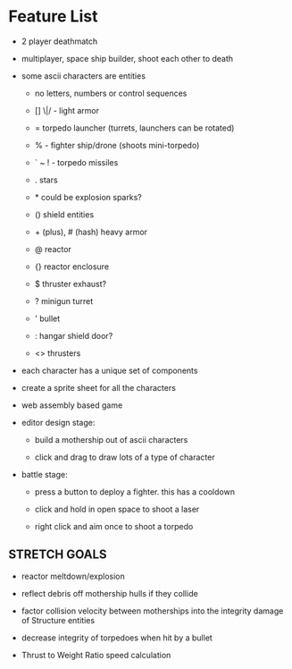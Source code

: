 # Feature List #

- 2 player deathmatch

- multiplayer, space ship builder, shoot each other to death

- some ascii characters are entities

    - no letters, numbers or control sequences

    - [] \\|/ - light armor

    - = torpedo launcher (turrets, launchers can be rotated)

    - % - fighter ship/drone (shoots mini-torpedo)

    - ` ~ ! - torpedo missiles

    - . stars

    - \* could be explosion sparks?

    - () shield entities

    - \+ (plus), # (hash) heavy armor

    - @ reactor

    - {} reactor enclosure

    - $ thruster exhaust?

    - ? minigun turret

    - ' bullet

    - : hangar shield door?

    - <> thrusters

- each character has a unique set of components

- create a sprite sheet for all the characters

- web assembly based game

- editor design stage: 

    - build a mothership out of ascii characters

    - click and drag to draw lots of a type of character
 
- battle stage: 

    - press a button to deploy a fighter. this has a cooldown

    - click and hold in open space to shoot a laser

    - right click and aim once to shoot a torpedo

## STRETCH GOALS ##

- reactor meltdown/explosion

- reflect debris off mothership hulls if they collide

- factor collision velocity between motherships into the integrity damage of Structure entities

- decrease integrity of torpedoes when hit by a bullet

- Thrust to Weight Ratio speed calculation
